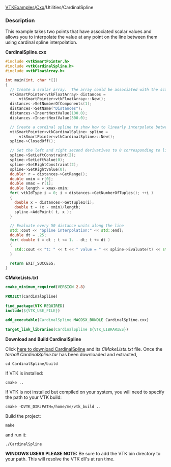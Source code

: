 [VTKExamples](Home)/[Cxx](Cxx)/Utilities/CardinalSpline

### Description
This example takes two points that have associated scalar values and allows you to interpolate the value at any point on the line between them using cardinal spline interpolation.

**CardinalSpline.cxx**
```c++
#include <vtkSmartPointer.h>
#include <vtkCardinalSpline.h>
#include <vtkFloatArray.h>

int main(int, char *[])
{
  // Create a scalar array.  The array could be associated with the scalars of a vtkDataSet
  vtkSmartPointer<vtkFloatArray> distances =
      vtkSmartPointer<vtkFloatArray>::New();
  distances->SetNumberOfComponents(1);
  distances->SetName("Distances");
  distances->InsertNextValue(100.0);
  distances->InsertNextValue(300.0);

  // Create a cardinal spline to show how to linearly interpolate between two scalar values
  vtkSmartPointer<vtkCardinalSpline> spline =
      vtkSmartPointer<vtkCardinalSpline>::New();
  spline->ClosedOff();

  // Set the left and right second derivatives to 0 corresponding to linear interpolation
  spline->SetLeftConstraint(2);
  spline->SetLeftValue(0);
  spline->SetRightConstraint(2);
  spline->SetRightValue(0);
  double* r = distances->GetRange();
  double xmin = r[0];
  double xmax = r[1];
  double length = xmax-xmin;
  for( vtkIdType i = 0; i < distances->GetNumberOfTuples(); ++i )
  {
    double x = distances->GetTuple1(i);
    double t = (x - xmin)/length;
    spline->AddPoint( t, x );
  }

  // Evaluate every 50 distance units along the line
  std::cout << "Spline interpolation:" << std::endl;
  double dt = .25;
  for( double t = dt ; t <= 1. - dt; t += dt )
  {
    std::cout << "t: " << t << " value = " << spline->Evaluate(t) << std::endl;
  }

  return EXIT_SUCCESS;
}
```
**CMakeLists.txt**
```cmake
cmake_minimum_required(VERSION 2.8)
 
PROJECT(CardinalSpline)
 
find_package(VTK REQUIRED)
include(${VTK_USE_FILE})
 
add_executable(CardinalSpline MACOSX_BUNDLE CardinalSpline.cxx)
 
target_link_libraries(CardinalSpline ${VTK_LIBRARIES})
```

**Download and Build CardinalSpline**

Click [here to download CardinalSpline](https://github.com/lorensen/VTKWikiExamplesTarballs/raw/master/CardinalSpline.tar) and its *CMakeLists.txt* file.
Once the *tarball CardinalSpline.tar* has been downloaded and extracted,
```
cd CardinalSpline/build 
```
If VTK is installed:
```
cmake ..
```
If VTK is not installed but compiled on your system, you will need to specify the path to your VTK build:
```
cmake -DVTK_DIR:PATH=/home/me/vtk_build ..
```
Build the project:
```
make
```
and run it:
```
./CardinalSpline
```
**WINDOWS USERS PLEASE NOTE:** Be sure to add the VTK bin directory to your path. This will resolve the VTK dll's at run time.

